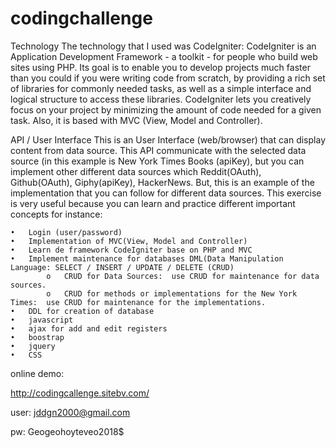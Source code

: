 # codingchallenge
Technology 
The technology that I used was CodeIgniter: CodeIgniter is an Application Development Framework - a toolkit - for people who build web sites using PHP. Its goal is to enable you to develop projects much faster than you could if you were writing code from scratch, by providing a rich set of libraries for commonly needed tasks, as well as a simple interface and logical structure to access these libraries. CodeIgniter lets you creatively focus on your project by minimizing the amount of code needed for a given task. Also, it is based with MVC (View, Model and Controller).

API / User Interface
This is an User Interface (web/browser) that can display content from data source.  This API communicate with the selected data source (in this example is New York Times Books (apiKey), but you can implement other different data sources which Reddit(OAuth), Github(OAuth), Giphy(apiKey), HackerNews.  But, this is an example of the implementation that you can follow for different data sources.
This exercise is very useful because you can learn and practice different important concepts for instance:

    •	Login (user/password)
    •	Implementation of MVC(View, Model and Controller)
    •	Learn de framework CodeIgniter base on PHP and MVC
    •	Implement maintenance for databases DML(Data Manipulation Language: SELECT / INSERT / UPDATE / DELETE (CRUD)
            o	CRUD for Data Sources:  use CRUD for maintenance for data sources.
            o	CRUD for methods or implementations for the New York Times:  use CRUD for maintenance for the implementations.
    •	DDL for creation of database 
    •	javascript
    •	ajax for add and edit registers 
    •	boostrap
    •	jquery
    •	CSS 

online demo:

http://codingcallenge.sitebv.com/

user:  jddgn2000@gmail.com

pw:   Geogeohoyteveo2018$

